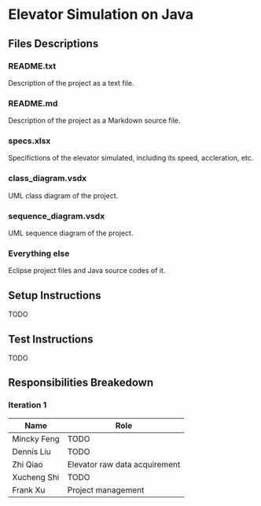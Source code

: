 # Elevator Simulation on Java

## Files Descriptions

### README.txt

Description of the project as a text file.

### README.md

Description of the project as a Markdown source file.

### specs.xlsx

Specifictions of the elevator simulated, including its speed, accleration, etc.

### class_diagram.vsdx

UML class diagram of the project.

### sequence_diagram.vsdx

UML sequence diagram of the project.

### Everything else

Eclipse project files and Java source codes of it.

## Setup Instructions

TODO

## Test Instructions

TODO

## Responsibilities Breakedown

### Iteration 1

Name|Role 
---|---
Mincky Feng|TODO
Dennis Liu|TODO
Zhi Qiao|Elevator raw data acquirement
Xucheng Shi|TODO
Frank Xu|Project management